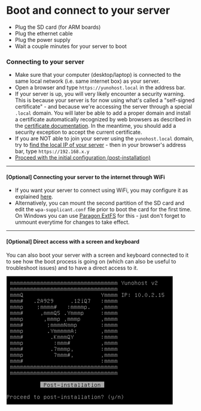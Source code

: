 
# Boot and connect to your server

* Plug the SD card (for ARM boards)
* Plug the ethernet cable
* Plug the power supply
* Wait a couple minutes for your server to boot

### Connecting to your server

* Make sure that your computer (desktop/laptop) is connected to the same local network (i.e. same internet box) as your server.
* Open a browser and type `https://yunohost.local` in the address bar.
* If your server is up, you will very likely encounter a security warning. This is because your server is for now using what's called a "self-signed certificate" - and because we're accessing the server through a special `.local` domain. You will later be able to add a proper domain and install a certificate automatically recognized by web browsers as described in the [certificate documentation](/certificate). In the meantime, you should add a security exception to accept the current certificate.
* If you are NOT able to join your server using the `yunohost.local` domain, try to [find the local IP of your server](/finding_the_local_ip) - then in your browser's address bar, type `https://192.168.x.y`
* [Proceed with the initial configuration (post-installation)](/postinstall)

--- 

#### [Optional] Connecting your server to the internet through WiFi

* If you want your server to connect using WiFi, you may configure it as explained [here](https://www.raspberrypi.org/documentation/configuration/wireless/wireless-cli.md).
* Alternatively, you can mount the second partition of the SD card and edit the `wpa-supplicant.conf` file prior to boot the card for the first time. On Windows you can use [Paragon ExtFS](https://www.paragon-software.com/home/extfs-windows/) for this - just don't forget to unmount everytime for changes to take effect.

---

#### [Optional] Direct access with a screen and keyboard

You can also boot your server with a screen and keyboard connected to it to see how the boot process is going on (which can also be useful to troubleshoot issues) and to have a direct access to it.

<div class="text-center"><img src="/images/boot_screen.png"></div>
